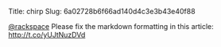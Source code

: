 Title: chirp
Slug: 6a02728b6f66ad140d4c3e3b43e40f88

<a href="http://twitter.com/rackspace">@rackspace</a> Please fix the markdown formatting in this article: <a href="http://t.co/yUJtNuzDVd">http://t.co/yUJtNuzDVd</a>
